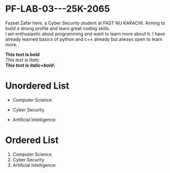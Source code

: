 # PF-LAB-03---25K-2065
Fazeel Zafar here, a Cyber Security student at FAST NU KARACHI. Aiming to build a strong profile and learn great coding skills. \
I am enthusiastic about programming and want to learn more about it. I have already learned basics of python and c++ already but always open to learn more.

**This text is bold**\
*This text is Italic*\
***This text is italic+bold***\

# Unordered List
- Computer Science
* Cyber Security
+ Artificial Intelligence

# Ordered List
  1. Computer Science
  2. Cyber Security
  3. Artificial Intelligence
     
